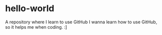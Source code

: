 # hello-world
A repository where I learn to use GitHub
I wanna learn how to use GitHub, so it helps me when coding. :]
